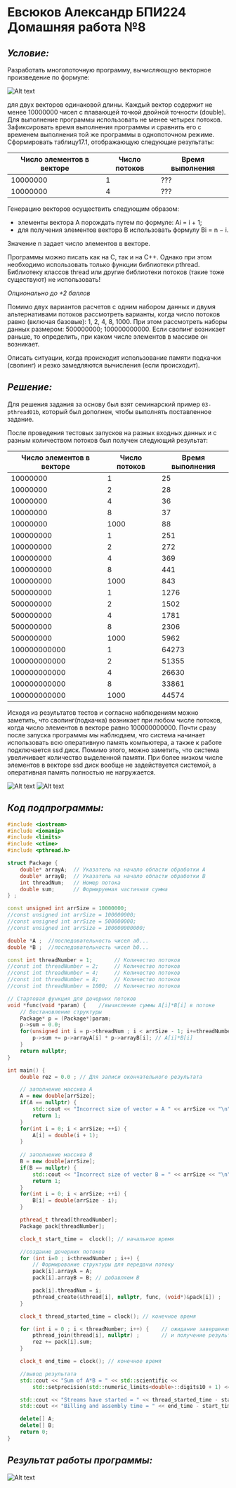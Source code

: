 # Евсюков Александр БПИ224 <br/> Домашняя работа №8

## _Условие:_
Разработать многопоточную программу, вычисляющую векторное произведение
по формуле:

![Alt text](image-4.png)

для двух векторов одинаковой длины. Каждый вектор содержит не менее 10000000 чисел с плавающей точкой двойной точности (double). Для выполнение программы использовать не менее четырех потоков. Зафиксировать время выполнения программы и сравнить его с временем выполнения той же программы в однопоточном режиме. Сформировать таблицу17.1, отображающую следующие результаты:

| Число элементов в векторе 	| Число потоков 	| Время выполнения 	|
|---------------------------	|---------------	|------------------	|
| 10000000                  	| 1             	| ???              	|
| 10000000                  	| 4             	| ???              	|

Генерацию векторов осуществить следующим образом:
* элементы вектора A порождать путем по формуле: Ai = i + 1;
* для получения элементов вектора B использовать формулу Bi = n − i.

Значение n задает число элементов в векторе. 

Программы можно писать как на C, так и на C++. Однако при этом необходимо использовать только функции библиотеки pthread. Библиотеку классов thread или другие библиотеки потоков (такие тоже существуют) не использовать!

_Опционально до +2 баллов_

Помимо двух вариантов расчетов с одним набором данных и двумя альтернативами потоков рассмотреть варианты, когда число потоков равно (включая базовые): 1, 2, 4, 8, 1000. При этом рассмотреть наборы данных размером: 500000000; 100000000000. Если свопинг возникает раньше, то определить, при каком числе элементов в массиве он возникает. 

Описать ситуации, когда происходит использование памяти подкачки (свопинг) и резко замедляются вычисления (если происходит).

## _Решение:_
Для решения задания за основу был взят семинарский пример `03-pthread01b`, который был дополнен, чтобы выполнять поставленное задание.

После проведения тестовых запусков на разных входных данных и с разным количеством потоков был получен следующий результат:

| Число элементов в векторе 	| Число потоков 	| Время выполнения 	|
|---------------------------	|---------------	|------------------	|
| 10000000                  	| 1             	| 25               	|
| 10000000                  	| 2             	| 28              	|
| 10000000                  	| 4             	| 36               	|
| 10000000                  	| 8             	| 37               	|
| 10000000                  	| 1000          	| 88               	|
| 100000000                  	| 1             	| 251              	|
| 100000000                  	| 2             	| 272              	|
| 100000000                  	| 4             	| 369              	|
| 100000000                  	| 8             	| 441              	|
| 100000000                  	| 1000          	| 843              	|
| 500000000                  	| 1             	| 1276            	|
| 500000000                  	| 2             	| 1502            	|
| 500000000                  	| 4             	| 1781           	|
| 500000000                  	| 8             	| 2306             	|
| 500000000                 	| 1000          	| 5962             	|
| 100000000000                 	| 1             	| 64273            	|
| 100000000000                 	| 2             	| 51355            	|
| 100000000000                 	| 4             	| 26630            	|
| 100000000000                 	| 8             	| 33861            	|
| 100000000000                 	| 1000          	| 44574            	|

Исходя из результатов тестов и согласно наблюдениям можно заметить, что свопинг(подкачка) возникает при любом числе потоков, когда число элементов в векторе равно 100000000000. Почти сразу после запуска программы мы наблюдаем, что система начинает использовать всю оперативную память компьютера, а также к работе подключается ssd диск. Помимо этого, можно заметить, что система увеличивает количество выделенной памяти. При более низком числе элементов в векторе ssd диск вообще не задействуется системой, а оперативная память полностью не нагружается. 

![Alt text](image-1.png)
![Alt text](image-2.png)
## _Код подпрограммы:_
``` cpp
#include <iostream>
#include <iomanip>
#include <limits>
#include <ctime>
#include <pthread.h>

struct Package {
    double* arrayA;  // Указатель на начало области обработки A
    double* arrayB;  // Указатель на начало области обработки B
    int threadNum;   // Номер потока
    double sum;      // Формируемая частичная сумма
} ;

const unsigned int arrSize = 10000000;
//const unsigned int arrSize = 100000000;
//const unsigned int arrSize = 500000000;
//const unsigned int arrSize = 100000000000;

double *A ;  //последовательность чисел a0...
double *B ;  //последовательность чисел b0...

const int threadNumber = 1;       // Количество потоков
//const int threadNumber = 2;     // Количество потоков
//const int threadNumber = 4;     // Количество потоков
//const int threadNumber = 8;     // Количество потоков
//const int threadNumber = 1000;  // Количество потоков

// Cтартовая функция для дочерних потоков
void *func(void *param) {    //вычисление суммы A[i]*B[i] в потоке
    // Востановление структуры
    Package* p = (Package*)param;
    p->sum = 0.0;
    for(unsigned int i = p->threadNum ; i < arrSize - 1; i+=threadNumber) {
        p->sum += p->arrayA[i] * p->arrayB[i]; // A[i]*B[i]
    }
    return nullptr;
}

int main() {
    double rez = 0.0 ; // Для записи окончательного результата

    // заполнение массива A
    A = new double[arrSize];
    if(A == nullptr) {
        std::cout << "Incorrect size of vector = A " << arrSize << "\n";
        return 1;
    }
    for(int i = 0; i < arrSize; ++i) {
        A[i] = double(i + 1);
    }
    
    // заполнение массива B
    B = new double[arrSize];
    if(B == nullptr) {
        std::cout << "Incorrect size of vector B = " << arrSize << "\n";
        return 1;
    }
    for(int i = 0; i < arrSize; ++i) {
        B[i] = double(arrSize - i);
    }

    pthread_t thread[threadNumber];
    Package pack[threadNumber];

    clock_t start_time =  clock(); // начальное время

    //создание дочерних потоков
    for (int i=0 ; i<threadNumber ; i++) {
        // Формирование структуры для передачи потоку
        pack[i].arrayA = A;
        pack[i].arrayB = B; // добавляем B

        pack[i].threadNum = i;
        pthread_create(&thread[i], nullptr, func, (void*)&pack[i]) ;
    }

    clock_t thread_started_time = clock(); // конечное время

    for (int i = 0 ; i < threadNumber; i++) {    // ожидание завершения работы дочерних потоков
        pthread_join(thread[i], nullptr) ;       // и получение результата их вычислений
        rez += pack[i].sum;
    }

    clock_t end_time = clock(); // конечное время

    //вывод результата
    std::cout << "Sum of A*B = " << std::scientific <<
        std::setprecision(std::numeric_limits<double>::digits10 + 1) << rez << "\n" ;

    std::cout << "Streams have started = " << thread_started_time - start_time << "\n";
    std::cout << "Billing and assembly time = " << end_time - start_time << "\n";

    delete[] A;
    delete[] B;
    return 0;
}
```
## _Результат работы программы:_
![Alt text](image-3.png)
